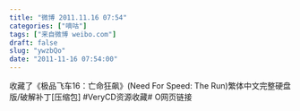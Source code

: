 ```yaml
---
title: "微博 2011.11.16 07:54"
categories: ["嘀咕"]
tags: ["来自微博 weibo.com"]
draft: false
slug: "ywzbQo"
date: "2011-11-16 07:54:00"
---
```


<p>收藏了《极品飞车16：亡命狂飙》(Need For Speed: The Run)繁体中文完整硬盘版/破解补丁[压缩包] #VeryCD资源收藏# O网页链接 ​​​​</p>
